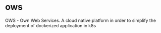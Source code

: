 # ows
OWS - Own Web Services. A cloud native platform in order to simplify the deployment of dockerized application in k8s
